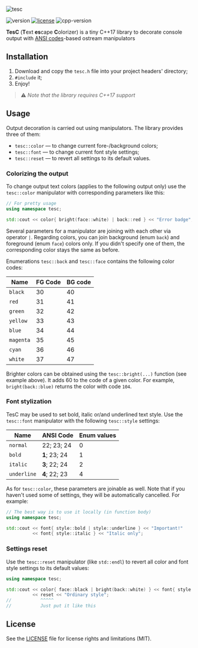 ![tesc](https://user-images.githubusercontent.com/54913619/76170457-1f36e700-6193-11ea-9159-cef56f111b55.png)

![version](https://img.shields.io/badge/version-1.0-brightgreen)
[![license](https://img.shields.io/badge/license-MIT-blue)](LICENSE.md)
![cpp-version](https://img.shields.io/badge/C%2B%2B-≥17-blue)

**TesC** (**T**ext **es**cape **C**olorizer) is a tiny C++17 library to decorate console output with [ANSI codes](https://en.wikipedia.org/wiki/ANSI_escape_code)-based ostream manipulators

## Installation
1. Download and copy the `tesc.h` file into your project headers' directory;
2. `#include` it;
3. Enjoy!

> ⚠️ *Note that the library requires C++17 support*

## Usage
Output decoration is carried out using manipulators. The library provides three of them:

* `tesc::color` — to change current fore-/background colors;
* `tesc::font` — to change current font style settings;
* `tesc::reset` — to revert all settings to its default values.

### Colorizing the output
To change output text colors (applies to the following output only) use the `tesc::color` manipulator with corresponding parameters like this:

```C++
// For pretty usage
using namespace tesc;

std::cout << color{ bright(face::white) | back::red } << "Error badge";
```

Several parameters for a manipulator are joining with each other via operator `|`. Regarding colors, you can join background (enum `back`) and foreground (enum `face`) colors only. If you didn't specify one of them, the corresponding color stays the same as before.

Enumerations `tesc::back` and `tesc::face` contains the following color codes:

| Name      | FG Code | BG code |
|-----------|---------|---------|
| `black`   | 30      | 40      |
| `red`     | 31      | 41      |
| `green`   | 32      | 42      |
| `yellow`  | 33      | 43      |
| `blue`    | 34      | 44      |
| `magenta` | 35      | 45      |
| `cyan`    | 36      | 46      |
| `white`   | 37      | 47      |

Brighter colors can be obtained using the `tesc::bright(...)` function (see example above). It adds 60 to the code of a given color. For example, `bright(back::blue)` returns the color with code `104`.

### Font stylization
TesC may be used to set bold, italic or/and underlined text style. Use the `tesc::font` manipulator with the following `tesc::style` settings:

| Name        | ANSI Code     | Enum values |
|-------------|---------------|-------------|
| `normal`    | 22; 23; 24    | 0           |
| `bold`      | **1**; 23; 24 | 1           |
| `italic`    | **3**; 22; 24 | 2           |
| `underline` | **4**; 22; 23 | 4           |

As for `tesc::color`, these parameters are joinable as well. Note that if you haven't used some of settings, they will be automatically cancelled. For example:

```C++
// The best way is to use it locally (in function body)
using namespace tesc;

std::cout << font{ style::bold | style::underline } << "Important!"
          << font{ style::italic } << "Italic only";
```

### Settings reset
Use the `tesc::reset` manipulator (like `std::endl`) to revert all color and font style settings to its default values:

```C++
using namespace tesc;

std::cout << color{ face::black | bright(back::white) } << font{ style::bold } << "Stylized text"
          << reset << "Ordinary style";
//           ^^^^^
//           Just put it like this
```

## License
See the [LICENSE](LICENSE.md) file for license rights and limitations (MIT).
